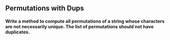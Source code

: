 ## Permutations with Dups

#### Write a method to compute all permutations of a string whose charac­ters are not necessarily unique. The list of permutations should not have duplicates.
